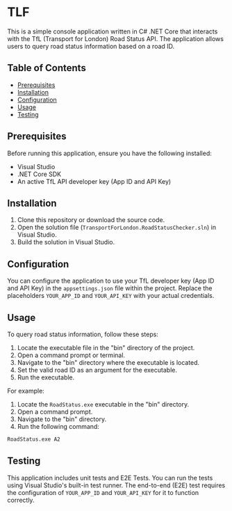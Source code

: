 # TLF
This is a simple console application written in C# .NET Core that interacts with the TfL (Transport for London) Road Status API. 
The application allows users to query road status information based on a road ID.

## Table of Contents

- [Prerequisites](#prerequisites)
- [Installation](#installation)
- [Configuration](#configuration)
- [Usage](#usage)
- [Testing](#testing)


## Prerequisites

Before running this application, ensure you have the following installed:

- Visual Studio 
- .NET Core SDK 
- An active TfL API developer key (App ID and API Key)

## Installation

1. Clone this repository or download the source code.
2. Open the solution file (`TransportForLondon.RoadStatusChecker.sln`) in Visual Studio.
3. Build the solution in Visual Studio.

## Configuration

You can configure the application to use your TfL developer key (App ID and API Key) in the `appsettings.json` file within the project. 
Replace the placeholders `YOUR_APP_ID` and `YOUR_API_KEY` with your actual credentials.

## Usage

To query road status information, follow these steps:

1. Locate the executable file in the "bin" directory of the project.
2. Open a command prompt or terminal.
3. Navigate to the "bin" directory where the executable is located.
4. Set the valid road ID as an argument for the executable.
5. Run the executable.

For example:

1. Locate the `RoadStatus.exe` executable in the "bin" directory.
2. Open a command prompt.
3. Navigate to the "bin" directory.
4. Run the following command:

```bash
RoadStatus.exe A2
```

## Testing

This application includes unit tests and E2E Tests. You can run the tests using Visual Studio's built-in test runner.
The end-to-end (E2E) test requires the configuration of `YOUR_APP_ID` and `YOUR_API_KEY` for it to function correctly.

